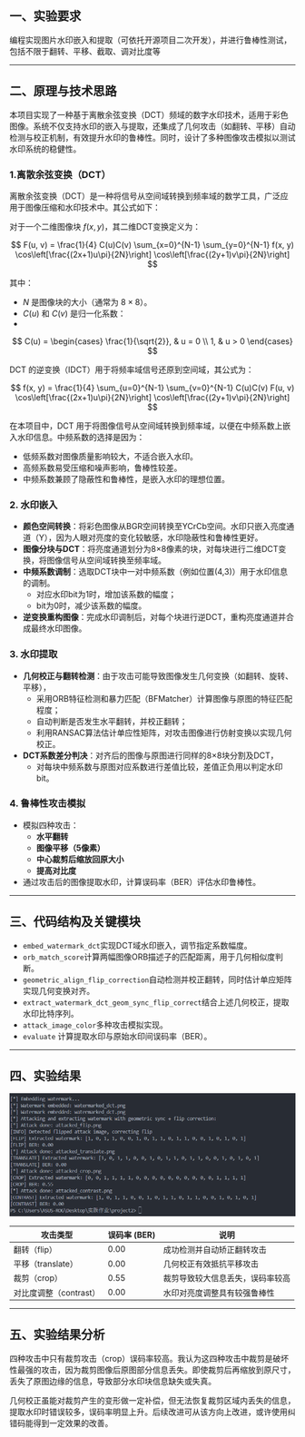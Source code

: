 ## 一、实验要求

编程实现图片水印嵌入和提取（可依托开源项目二次开发），并进行鲁棒性测试，包括不限于翻转、平移、截取、调对比度等

---

## 二、原理与技术思路

本项目实现了一种基于离散余弦变换（DCT）频域的数字水印技术，适用于彩色图像。系统不仅支持水印的嵌入与提取，还集成了几何攻击（如翻转、平移）自动检测与校正机制，有效提升水印的鲁棒性。同时，设计了多种图像攻击模拟以测试水印系统的稳健性。

### 1.离散余弦变换（DCT）

离散余弦变换（DCT）是一种将信号从空间域转换到频率域的数学工具，广泛应用于图像压缩和水印技术中。其公式如下：

对于一个二维图像块 $f(x, y)$，其二维DCT变换定义为：

$$
F(u, v) = \frac{1}{4} C(u)C(v) \sum_{x=0}^{N-1} \sum_{y=0}^{N-1} f(x, y) \cos\left[\frac{(2x+1)u\pi}{2N}\right] \cos\left[\frac{(2y+1)v\pi}{2N}\right]
$$

其中：
- $N$ 是图像块的大小（通常为 $8 \times 8$）。
- $C(u)$ 和 $C(v)$ 是归一化系数：
- 
$$
  C(u) = \begin{cases} 
  \frac{1}{\sqrt{2}}, & u = 0 \\
  1, & u > 0
  \end{cases}
$$

DCT 的逆变换（IDCT）用于将频率域信号还原到空间域，其公式为：

$$
 f(x, y) = \frac{1}{4} \sum_{u=0}^{N-1} \sum_{v=0}^{N-1} C(u)C(v) F(u, v) \cos\left[\frac{(2x+1)u\pi}{2N}\right] \cos\left[\frac{(2y+1)v\pi}{2N}\right]
$$

在本项目中，DCT 用于将图像信号从空间域转换到频率域，以便在中频系数上嵌入水印信息。中频系数的选择是因为：
- 低频系数对图像质量影响较大，不适合嵌入水印。
- 高频系数易受压缩和噪声影响，鲁棒性较差。
- 中频系数兼顾了隐蔽性和鲁棒性，是嵌入水印的理想位置。


### 2. 水印嵌入

- **颜色空间转换**：将彩色图像从BGR空间转换至YCrCb空间。水印只嵌入亮度通道（Y），因为人眼对亮度的变化较敏感，水印隐蔽性和鲁棒性更好。
- **图像分块与DCT**：将亮度通道划分为8×8像素的块，对每块进行二维DCT变换，将图像信号从空间域转换至频率域。
- **中频系数调制**：选取DCT块中一对中频系数（例如位置(4,3)）用于水印信息的调制。
  - 对应水印bit为1时，增加该系数的幅度；
  - bit为0时，减少该系数的幅度。
- **逆变换重构图像**：完成水印调制后，对每个块进行逆DCT，重构亮度通道并合成最终水印图像。

### 3. 水印提取

- **几何校正与翻转检测**：由于攻击可能导致图像发生几何变换（如翻转、旋转、平移），
  - 采用ORB特征检测和暴力匹配（BFMatcher）计算图像与原图的特征匹配程度；
  - 自动判断是否发生水平翻转，并校正翻转；
  - 利用RANSAC算法估计单应性矩阵，对攻击图像进行仿射变换以实现几何校正。
- **DCT系数差分判决**：对齐后的图像与原图进行同样的8×8块分割及DCT，
  - 对每块中频系数与原图对应系数进行差值比较，差值正负用以判定水印bit。

### 4. 鲁棒性攻击模拟

- 模拟四种攻击：
  - **水平翻转**
  - **图像平移（5像素）**
  - **中心裁剪后缩放回原大小**
  - **提高对比度**
- 通过攻击后的图像提取水印，计算误码率（BER）评估水印鲁棒性。


---

## 三、代码结构及关键模块

- `embed_watermark_dct`实现DCT域水印嵌入，调节指定系数幅度。
- `orb_match_score`计算两幅图像ORB描述子的匹配距离，用于几何相似度判断。
- `geometric_align_flip_correction`自动检测并校正翻转，同时估计单应矩阵实现几何变换对齐。
- `extract_watermark_dct_geom_sync_flip_correct`结合上述几何校正，提取水印比特序列。
- `attack_image_color`多种攻击模拟实现。
- `evaluate`
  计算提取水印与原始水印间误码率（BER）。

---

## 四、实验结果

![Output Image](output.png)

| 攻击类型               | 误码率 (BER) | 说明                             |
| ---------------------- | ------------ | -------------------------------- |
| 翻转（flip）           | 0.00         | 成功检测并自动矫正翻转攻击       |
| 平移（translate）      | 0.00         | 几何校正有效抵抗平移攻击         |
| 裁剪（crop）           | 0.55         | 裁剪导致较大信息丢失，误码率较高 |
| 对比度调整（contrast） | 0.00         | 水印对亮度调整具有较强鲁棒性     |

---

## 五、实验结果分析

四种攻击中只有裁剪攻击（crop）误码率较高。我认为这四种攻击中裁剪是破坏性最强的攻击，因为裁剪图像后原图部分信息丢失。即使裁剪后再缩放到原尺寸，丢失了原图边缘的信息，导致部分水印块信息缺失或失真。

几何校正虽能对裁剪产生的变形做一定补偿，但无法恢复裁剪区域内丢失的信息，提取水印时错误较多，误码率明显上升。后续改进可从该方向上改进，或许使用纠错码能得到一定效果的改善。
